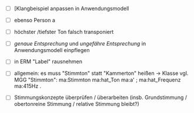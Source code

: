 

- [ ] [Klangbeispiel anpassen in Anwendungsmodell

- [ ] ebenso Person a

- [ ] höchster /tiefster Ton falsch transponiert

- [ ] *genaue Entsprechung* und *ungefähre Entsprechung* in Anwendungsmodell einpflegen

- [ ] in ERM  "Label" rausnehmen

- [ ] allgemein: es muss "Stimmton" statt "Kammerton" heißen -> Klasse vgl. MGG "Stimmton":
ma:Stimmton ma:hat_Ton ma:a' ;
                      ma:hat_Frequenz ma:415Hz .

- [ ] Stimmungskonzepte überprüfen / überarbeiten (insb. Grundstimmung / obertonreine Stimmung / relative Stimmung bleibt?)
